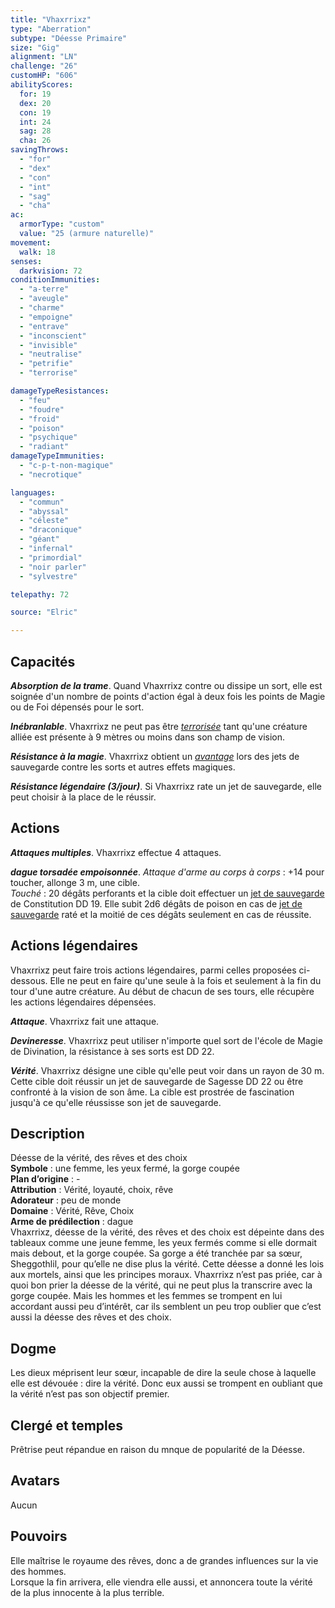 ```yaml
---
title: "Vhaxrrixz"
type: "Aberration"
subtype: "Déesse Primaire"
size: "Gig"
alignment: "LN"
challenge: "26"
customHP: "606"
abilityScores:
  for: 19
  dex: 20
  con: 19
  int: 24
  sag: 28
  cha: 26
savingThrows:
  - "for"
  - "dex"
  - "con"
  - "int"
  - "sag"
  - "cha"
ac:
  armorType: "custom"
  value: "25 (armure naturelle)"
movement:
  walk: 18
senses:
  darkvision: 72
conditionImmunities:
  - "a-terre"
  - "aveugle"
  - "charme"
  - "empoigne"
  - "entrave"
  - "inconscient"
  - "invisible"
  - "neutralise"
  - "petrifie"
  - "terrorise"

damageTypeResistances:
  - "feu"
  - "foudre"
  - "froid"
  - "poison"
  - "psychique"
  - "radiant"
damageTypeImmunities:
  - "c-p-t-non-magique"
  - "necrotique"

languages:
  - "commun"
  - "abyssal"
  - "céleste"
  - "draconique"
  - "géant"
  - "infernal"
  - "primordial"
  - "noir parler"
  - "sylvestre"

telepathy: 72

source: "Elric"

---
```

## Capacités
_**Absorption de la trame**_. Quand Vhaxrrixz contre ou dissipe un sort, elle est soignée d'un nombre de points d'action égal à deux fois les points de Magie ou de Foi dépensés pour le sort.  

_**Inébranlable**_. Vhaxrrixz ne peut pas être [_terrorisée_](/gerer-la-sante-du-personnage/#terrorise) tant qu'une créature alliée est présente à 9 mètres ou moins dans son champ de vision.  

_**Résistance à la magie**_. Vhaxrrixz obtient un [_avantage_](/utiliser-les-caracteristiques/#avantage-et-desavantage) lors des jets de sauvegarde contre les sorts et autres effets magiques.  

_**Résistance légendaire (3/jour)**_. Si Vhaxrrixz rate un jet de sauvegarde, elle peut choisir à la place de le réussir.

## Actions
_**Attaques multiples**_. Vhaxrrixz effectue 4 attaques.  

_**dague torsadée empoisonnée**_. _Attaque d'arme au corps à corps_ : +14 pour toucher, allonge 3 m, une cible.  
_Touché_ : 20 dégâts perforants et la cible doit effectuer un [jet de sauvegarde](/utiliser-les-caracteristiques/#jets-de-sauvegarde) de Constitution DD 19. Elle subit 2d6 dégâts de poison en cas de [jet de sauvegarde](/utiliser-les-caracteristiques/#jets-de-sauvegarde) raté et la moitié de ces dégâts seulement en cas de réussite.


## Actions légendaires
Vhaxrrixz peut faire trois actions légendaires, parmi celles proposées ci-dessous. Elle ne peut en faire qu'une seule à la fois et seulement à la fin du tour d'une autre créature. Au début de chacun de ses tours, elle récupère les actions légendaires dépensées.

_**Attaque**_. Vhaxrrixz fait une attaque.

_**Devineresse**_. Vhaxrrixz peut utiliser n'importe quel sort de l'école de Magie de Divination, la résistance à ses sorts est DD 22.

_**Vérité**_. Vhaxrrixz désigne une cible qu'elle peut voir dans un rayon de 30 m. Cette cible doit réussir un jet de sauvegarde de Sagesse DD 22 ou être confronté à la vision de son âme. La cible est prostrée de fascination jusqu'à ce qu'elle réussisse son jet de sauvegarde.

## Description  
Déesse de la vérité, des rêves et des choix  
**Symbole** : une femme, les yeux fermé, la gorge coupée  
**Plan d’origine** : -  
**Attribution** : Vérité, loyauté, choix, rêve  
**Adorateur** : peu de monde  
**Domaine** : Vérité, Rêve, Choix  
**Arme de prédilection** : dague  
Vhaxrrixz, déesse de la vérité, des rêves et des choix est dépeinte dans des tableaux comme une jeune femme, les yeux fermés comme si elle dormait mais debout, et la gorge coupée. Sa gorge a été tranchée par sa sœur, Sheggothlil, pour qu’elle ne dise plus la vérité. Cette déesse a donné les lois aux mortels, ainsi que les principes moraux. Vhaxrrixz n’est pas priée, car à quoi bon prier la déesse de la vérité, qui ne peut plus la transcrire avec la gorge coupée. Mais les hommes et les femmes se trompent en lui accordant aussi peu d’intérêt, car ils semblent un peu trop oublier que c’est aussi la déesse des rêves et des choix.  


## Dogme  
Les dieux méprisent leur sœur, incapable de dire la seule chose à laquelle elle est dévouée : dire la vérité. Donc eux aussi se trompent en oubliant que la vérité n’est pas son objectif premier.   

## Clergé et temples  
Prêtrise peut répandue en raison du mnque de popularité de la Déesse.  

## Avatars  
Aucun  

## Pouvoirs  
Elle maîtrise le royaume des rêves, donc a de grandes influences sur la vie des hommes.  
Lorsque la fin arrivera, elle viendra elle aussi, et annoncera toute la vérité de la plus innocente à la plus terrible.  
